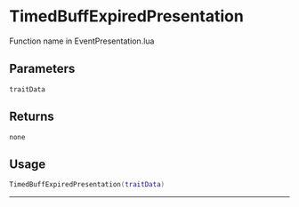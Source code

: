 # TimedBuffExpiredPresentation
Function name in EventPresentation.lua
## Parameters
`traitData`
## Returns
`none`
## Usage
```lua
TimedBuffExpiredPresentation(traitData)
```
---
